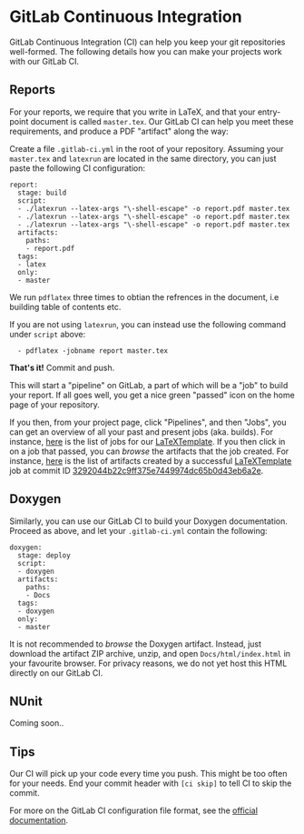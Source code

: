 # GitLab Continuous Integration

GitLab Continuous Integration (CI) can help you keep your git repositories
well-formed. The following details how you can make your projects work with our
GitLab CI.

## Reports

For your reports, we require that you write in LaTeX, and that your entry-point
document is called `master.tex`. Our GitLab CI can help you meet these
requirements, and produce a PDF "artifact" along the way:

Create a file `.gitlab-ci.yml` in the root of your repository. Assuming your
`master.tex` and `latexrun` are located in the same directory, you can just
paste the following CI configuration:

```
report:
  stage: build
  script:
  - ./latexrun --latex-args "\-shell-escape" -o report.pdf master.tex
  - ./latexrun --latex-args "\-shell-escape" -o report.pdf master.tex
  - ./latexrun --latex-args "\-shell-escape" -o report.pdf master.tex
  artifacts:
    paths:
    - report.pdf
  tags:
  - latex
  only:
  - master
```
We run `pdflatex` three times to obtian the refrences in the document, i.e building
table of contents etc. 
 

If you are not using `latexrun`, you can instead use the following command
under `script` above:

```
  - pdflatex -jobname report master.tex
```

**That's it!** Commit and push.

This will start a "pipeline" on GitLab, a part of which will be a "job" to
build your report. If all goes well, you get a nice green "passed" icon on the
home page of your repository.

If you then, from your project page, click "Pipelines", and then "Jobs", you
can get an overview of all your past and present jobs (aka. builds). For
instance, [here](https://git.dikunix.dk/su17/LaTeXTemplate/builds) is the list
of jobs for our [LaTeXTemplate](https://git.dikunix.dk/su17/LaTeXTemplate). If
you then click in on a job that passed, you can _browse_ the artifacts that the
job created. For instance,
[here](https://git.dikunix.dk/su17/LaTeXTemplate/builds/153/artifacts/browse)
is the list of artifacts created by a successful
[LaTeXTemplate](https://git.dikunix.dk/su17/LaTeXTemplate) job at commit ID
[3292044b22c9ff375e7449974dc65b0d43eb6a2e](https://git.dikunix.dk/su17/LaTeXTemplate/commit/3292044b22c9ff375e7449974dc65b0d43eb6a2e).

## Doxygen

Similarly, you can use our GitLab CI to build your Doxygen documentation.
Proceed as above, and let your `.gitlab-ci.yml` contain the following:

```
doxygen:
  stage: deploy
  script:
  - doxygen
  artifacts:
    paths:
    - Docs
  tags:
  - doxygen
  only:
  - master
```

It is not recommended to _browse_ the Doxygen artifact. Instead, just download
the artifact ZIP archive, unzip, and open `Docs/html/index.html` in your
favourite browser. For privacy reasons, we do not yet host this HTML directly
on our GitLab CI.

## NUnit

Coming soon..

## Tips

Our CI will pick up your code every time you push. This might be too often for
your needs. End your commit header with `[ci skip]` to tell CI to skip the
commit.

For more on the GitLab CI configuration file format, see the [official
documentation](https://docs.gitlab.com/ce/ci/yaml/).
